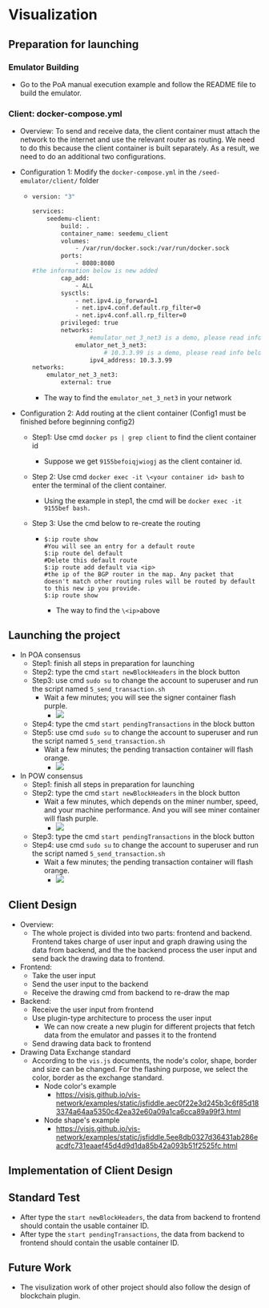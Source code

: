 # Visualization

## Preparation for launching 

### Emulator Building

- Go to the PoA manual execution example and follow the README file to build the emulator.

### Client: docker-compose.yml

- Overview: To send and receive data, the client container must attach the network to the internet and use the relevant router as routing. We need to do this because the client container is built separately. As a result, we need to do an additional two configurations. 

- Configuration 1: Modify the `docker-compose.yml` in the `/seed-emulator/client/` folder

  - ```dockerfile
    version: "3"
    
    services:
        seedemu-client:
            build: .
            container_name: seedemu_client
            volumes:
                - /var/run/docker.sock:/var/run/docker.sock
            ports:
                - 8080:8080
    #the information below is new added
            cap_add:
                - ALL
            sysctls:
                - net.ipv4.ip_forward=1
                - net.ipv4.conf.default.rp_filter=0
                - net.ipv4.conf.all.rp_filter=0
            privileged: true
            networks:
            		#emulator_net_3_net3 is a demo, please read info below to find a useful one in your network
                emulator_net_3_net3:
                		# 10.3.3.99 is a demo, please read info below to find a useful one in your network
                    ipv4_address: 10.3.3.99
    networks:
        emulator_net_3_net3:
            external: true
    ```

    - The way to find the `emulator_net_3_net3` in your network
      
      
  
- Configuration 2: Add routing at the client container (Config1 must be finished before beginning config2)

  - Step1: Use cmd `docker ps | grep client` to find the client container id

    - Suppose we get `9155befoiqjwiogj` as the client container id.

  - Step 2: Use cmd `docker exec -it \<your container id> bash` to enter the terminal of the client container.

    - Using the example in step1, the cmd will be `docker exec -it 9155bef bash.`

  - Step 3: Use the cmd below to re-create the routing

    - ```
      $:ip route show
      #You will see an entry for a default route
      $:ip route del default
      #Delete this default route
      $:ip route add default via <ip>
      #the ip of the BGP router in the map. Any packet that doesn't match other routing rules will be routed by default to this new ip you provide.
      $:ip route show
      ```

      - The way to find the `\<ip>`above
        
        

## Launching the project

- In POA consensus
  - Step1: finish all steps in preparation for launching
  - Step2: type the cmd `start newBlockHeaders` in the block button
  - Step3: use cmd `sudo su` to change the account to superuser and run the script named `5_send_transaction.sh`
    - Wait a few minutes; you will see the signer container flash purple.
      - ![](./images/newBH-Flash.png)
  - Step4: type the cmd `start pendingTransactions` in the block button
  - Step5: use cmd `sudo su` to change the account to superuser and run the script named `5_send_transaction.sh`
    - Wait a few minutes; the pending transaction container will flash orange.
      - ![](./images/pendTr-Flash.png)
- In POW consensus
  - Step1: finish all steps in preparation for launching
  - Step2: type the cmd `start newBlockHeaders` in the block button
    - Wait a few minutes, which depends on the miner number, speed, and your machine performance. And you will see miner container will flash purple.
      - ![](./images/newBH-Flash.png)
  - Step3: type the cmd `start pendingTransactions` in the block button
  - Step4: use cmd `sudo su` to change the account to superuser and run the script named `5_send_transaction.sh`
    - Wait a few minutes; the pending transaction container will flash orange.
      - ![](./images/pendTr-Flash.png)

## Client Design

- Overview:
  - The whole project is divided into two parts: frontend and backend. Frontend takes charge of user input and graph drawing using the data from backend, and the the backend process the user input and send back the drawing data to frontend.
- Frontend: 
  - Take the user input
  - Send the user input to the backend
  - Receive the drawing cmd from backend to re-draw the map
- Backend:
  - Receive the user input from frontend
  - Use plugin-type architecture to process the user input
    - We can now create a new plugin for different projects that fetch data from the emulator and passes it to the frontend
  - Send drawing data back to frontend
- Drawing Data Exchange standard
  - According to the `vis.js` documents, the node's color, shape, border and size can be changed. For the flashing purpose, we select the color, border as the exchange standard.
    - Node color's example
      - https://visjs.github.io/vis-network/examples/static/jsfiddle.aec0f22e3d245b3c6f85d183374a64aa5350c42ea32e60a09a1ca6cca89a99f3.html
    - Node shape's example
      - https://visjs.github.io/vis-network/examples/static/jsfiddle.5ee8db0327d36431ab286eacdfc731eaaef45d4d9d1da85b42a093b51f2525fc.html

## Implementation of Client Design



## Standard Test

- After type the `start newBlockHeaders`, the data from backend to frontend should contain the usable container ID.
- After type the `start pendingTransactions`, the data from backend to frontend should contain the usable container ID.

## Future Work

- The visulization work of other project should also follow the design of blockchain plugin.